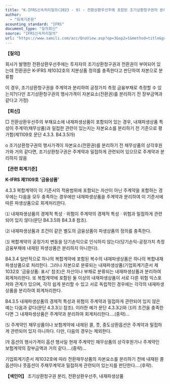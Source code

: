 ```yaml
---
title: "K-IFRS신속처리질의(2023 - 9) - 전환상환우선주에 포함된 조기상환청구권의 분리 여부"
author:
  - "회계기준원"
acounting_standard: "IFRS"
document_type: "질의회신"
source: "IFRS신속처리질의"
url: "https://www.samili.com/acc/QnaView.asp?op=3&op2=1&method=title&group=2124-15;1&orgcode=3&searchword=&page=6&code=K%2DIFRS%EC%8B%A0%EC%86%8D%EC%B2%98%EB%A6%AC%EC%A7%88%EC%9D%98%2D9%3A20230224"
---
```

**【질의】**

  

회사가 발행한 전환상환우선주에는 투자자의 조기상환청구권과 전환권이 부여되어 있는데 전환권은 K-IFRS 제1032호의 지분상품 정의를 충족한다고 판단하여 자본으로 분류함

  

이 경우, 조기상환청구권을 주계약과 분리하여 공정가치 측정 금융부채로 측정할 수 있는지?(다만 조기상환청구권의 행사가격이 자본요소(전환권)를 분리하기 전 장부금액과 같다고 가정)

  
  

**【회신】**

  

□ 전환상환우선주의 부채요소에 내재파생상품이 포함되어 있는 경우, 내재파생상품 특성이 주계약(채무상품)과 밀접한 관련이 있는지는 자본요소를 분리하기 전 기준으로 평가함(제1109호 문단 4.3.3. B4.3.5㈎)

  

o 조기상환청구권의 행사가격이 자본요소(전환권)를 분리하기 전 채무상품의 상각후원가와 거의 같다면, 조기상환청구권은 주계약과 밀접하게 관련되어 있으므로 주계약과 분리하지 않음

  
  

**【관련 회계기준】**

  

**K-IFRS 제1109호 ‘금융상품’**

  

4.3.3 복합계약이 이 기준서의 적용범위에 포함되는 자산이 아닌 주계약을 포함하는 경우에는 다음을 모두 충족하는 경우에만 내재파생상품을 주계약과 분리하여 이 기준서에 따른 파생상품으로 회계처리한다.

  

⑴ 내재파생상품의 경제적 특성ㆍ위험이 주계약의 경제적 특성ㆍ위험과 밀접하게 관련되어 있지 않다(문단 B4.3.5와 B4.3.8 참조).

  

⑵ 내재파생상품과 조건이 같은 별도의 금융상품이 파생상품의 정의를 충족한다.

  

⑶ 복합계약의 공정가치 변동을 당기손익으로 인식하지 않는다(당기손익-공정가치 측정 금융부채에 내재된 파생상품은 분리하지 아니한다).

  

B4.3.4 일반적으로 하나의 복합계약에 포함된 복수의 내재파생상품은 하나의 복합내재파생상품으로 처리한다. 그러나 자본으로 분류되는 내재파생상품(기업회계기준서 제1032호 '금융상품: 표시‘ 참조)은 자산이나 부채로 분류되는 내재파생상품과 분리하여 회계처리한다. 또 복합계약에 포함된 둘 이상의 내재파생상품이 서로 다른 위험 익스포저와 관계가 있으며, 각각 쉽게 분리할 수 있고 서로 독립적인 경우에는 각각의 내재파생상품을 분리하여 회계처리한다.

  

B4.3.5 내재파생상품의 경제적 특성과 위험이 주계약과 밀접하게 관련되어 있지 않은 예는 다음과 같다(문단 4.3.3⑴ 참조). 이러한 예가 문단 4.3.3⑵와 ⑶의 조건을 충족한다면 그 내재파생상품은 주계약과 분리하여 회계처리한다....(중략)...

  

⑸ 주계약인 채무상품이나 보험계약에 내재된 콜, 풋, 중도상환옵션은 주계약과 밀접하게 관련되어 있지 아니하다. 다만, 다음의 경우는 제외한다.

㈎ 옵션의 행사가격이 옵션 행사일 현재 주계약인 채무상품의 상각후원가나 주계약인 보험계약의 장부금액과 거의 같다....(중략)...

기업회계기준서 제1032호에 따라 전환채무상품의 자본요소를 분리하기 전에 내재된 콜옵션이나 풋옵션이 주채무계약과 밀접하게 관련되어 있는지를 판단한다....(후략).

  
  

**【색인어】** 조기상환청구권 분리, 전환상환우선주, 내재파생상품
